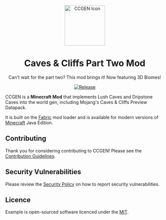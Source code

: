 <div align="center">

<img alt="CCGEN Icon" src="src/main/resources/assets/ccgen/icon.png" width="128">

# Caves & Cliffs Part Two Mod

Can't wait for the part two? This mod brings it! Now featuring 3D Biomes!

<!-- todo: replace 494721 with your CurseForge project id -->
[![Release](https://img.shields.io/github/v/release/AkashiiKun/CavesCliffsPartTwoMod?style=for-the-badge&include_prereleases&sort=semver)][releases]
</div>

CCGEN is a **Minecraft Mod** that implements Lush Caves and Dripstone Caves into the world gen, including Mojang's Caves & Cliffs Preview Datapack.

It is built on the [Fabric][fabric] mod loader and is available for modern
versions of [Minecraft][minecraft] Java Edition.

## Contributing

Thank you for considering contributing to CCGEN! Please see the
[Contribution Guidelines][contributing].

## Security Vulnerabilities

Please review the [Security Policy][security] on how to report security
vulnerabilities.

## Licence

<!-- todo: see https://choosealicense.com -->
Example is open-sourced software licenced under the [MIT][licence].

[contributing]: .github/CONTRIBUTING.md
[curseforge]: https://curseforge.com/minecraft/mc-mods/ccgen
[curseforge:files]: https://curseforge.com/minecraft/mc-mods/ccgen/files
[fabric]: https://fabricmc.net/
[licence]: https://opensource.org/licenses/MIT
[minecraft]: https://minecraft.net/
[releases]: https://github.com/AkashiiKun/CavesCliffsPartTwoMod/releases
[security]: .github/SECURITY.md